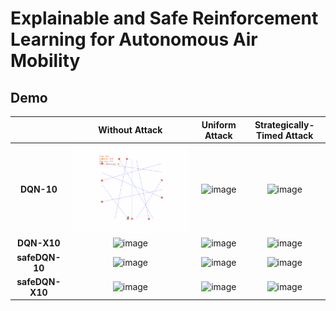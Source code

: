 # Explainable and Safe Reinforcement Learning for Autonomous Air Mobility


## Demo
|                  |         Without Attack         |                     Uniform Attack                      |           Strategically-Timed Attack            |
|:----------------:|:------------------------------:|:-------------------------------------------------------:|:-----------------------------------------------:|
|    **DQN-10**    |   ![image](gifs/DQN-10.gif)    |           ![image](gifs/DQN-10-UniAttack.gif)           |       ![image](gifs/DQN-10-STAttack.gif)        |
|   **DQN-X10**    |   ![image](gifs/DQN-X10.gif)   |          ![image](gifs/DQN-X10-UniAttack.gif)           |       ![image](gifs/DQN-X10-STAttack.gif)       |
|  **safeDQN-10**  | ![image](gifs/safeDQN-10.gif)  |         ![image](gifs/safeDQN-10-UniAttack.gif)         |     ![image](gifs/safeDQN-10-STAttack.gif)      | 
| **safeDQN-X10**  | ![image](gifs/safeDQN-X10.gif) |        ![image](gifs/safeDQN-X10-UniAttack.gif)         |     ![image](gifs/safeDQN-X10-STAttack.gif)     |


